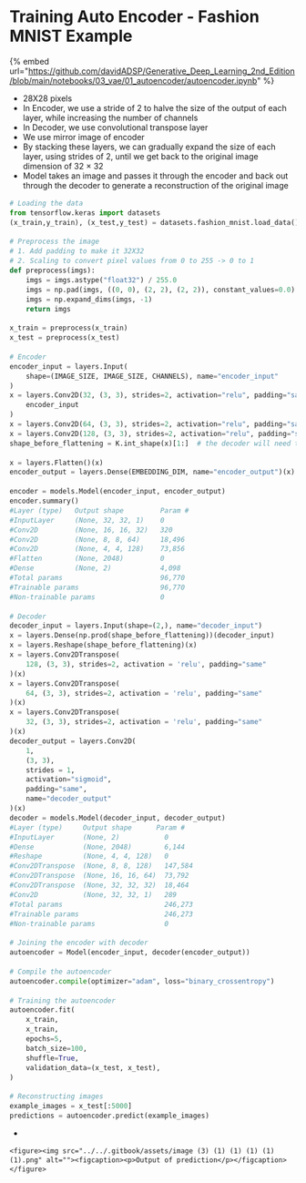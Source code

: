 # Training Auto Encoder - Fashion MNIST Example

{% embed url="https://github.com/davidADSP/Generative_Deep_Learning_2nd_Edition/blob/main/notebooks/03_vae/01_autoencoder/autoencoder.ipynb" %}

* 28X28 pixels
* In Encoder, we use a stride of 2 to halve the size of the output of each layer, while increasing the number of channels
* In Decoder, we use convolutional transpose layer
* We use mirror image of encoder
* By stacking these layers, we can gradually expand the size of each layer, using strides of 2, until we get back to the original image dimension of 32 × 32
* Model takes an image and passes it through the encoder and back out through the decoder to generate a reconstruction of the original image

```python
# Loading the data
from tensorflow.keras import datasets
(x_train,y_train), (x_test,y_test) = datasets.fashion_mnist.load_data()

# Preprocess the image
# 1. Add padding to make it 32X32
# 2. Scaling to convert pixel values from 0 to 255 -> 0 to 1
def preprocess(imgs):
    imgs = imgs.astype("float32") / 255.0
    imgs = np.pad(imgs, ((0, 0), (2, 2), (2, 2)), constant_values=0.0)
    imgs = np.expand_dims(imgs, -1)
    return imgs

x_train = preprocess(x_train)
x_test = preprocess(x_test)

# Encoder
encoder_input = layers.Input(
    shape=(IMAGE_SIZE, IMAGE_SIZE, CHANNELS), name="encoder_input"
)
x = layers.Conv2D(32, (3, 3), strides=2, activation="relu", padding="same")(
    encoder_input
)
x = layers.Conv2D(64, (3, 3), strides=2, activation="relu", padding="same")(x)
x = layers.Conv2D(128, (3, 3), strides=2, activation="relu", padding="same")(x)
shape_before_flattening = K.int_shape(x)[1:]  # the decoder will need this!

x = layers.Flatten()(x)
encoder_output = layers.Dense(EMBEDDING_DIM, name="encoder_output")(x)

encoder = models.Model(encoder_input, encoder_output)
encoder.summary()
#Layer (type)	Output shape	     Param #
#InputLayer     (None, 32, 32, 1)    0
#Conv2D         (None, 16, 16, 32)   320
#Conv2D         (None, 8, 8, 64)     18,496
#Conv2D         (None, 4, 4, 128)    73,856
#Flatten        (None, 2048)         0
#Dense          (None, 2)            4,098
#Total params                        96,770
#Trainable params                    96,770
#Non-trainable params                0

# Decoder
decoder_input = layers.Input(shape=(2,), name="decoder_input") 
x = layers.Dense(np.prod(shape_before_flattening))(decoder_input) 
x = layers.Reshape(shape_before_flattening)(x) 
x = layers.Conv2DTranspose(
    128, (3, 3), strides=2, activation = 'relu', padding="same"
)(x) 
x = layers.Conv2DTranspose(
    64, (3, 3), strides=2, activation = 'relu', padding="same"
)(x)
x = layers.Conv2DTranspose(
    32, (3, 3), strides=2, activation = 'relu', padding="same"
)(x)
decoder_output = layers.Conv2D(
    1,
    (3, 3),
    strides = 1,
    activation="sigmoid",
    padding="same",
    name="decoder_output"
)(x)
decoder = models.Model(decoder_input, decoder_output) 
#Layer (type)	  Output shape	    Param #  
#InputLayer       (None, 2)           0
#Dense            (None, 2048)        6,144
#Reshape          (None, 4, 4, 128)   0
#Conv2DTranspose  (None, 8, 8, 128)   147,584
#Conv2DTranspose  (None, 16, 16, 64)  73,792
#Conv2DTranspose  (None, 32, 32, 32)  18,464
#Conv2D           (None, 32, 32, 1)   289
#Total params                         246,273
#Trainable params                     246,273
#Non-trainable params                 0

# Joining the encoder with decoder
autoencoder = Model(encoder_input, decoder(encoder_output))

# Compile the autoencoder
autoencoder.compile(optimizer="adam", loss="binary_crossentropy")

# Training the autoencoder
autoencoder.fit(
    x_train,
    x_train,
    epochs=5,
    batch_size=100,
    shuffle=True,
    validation_data=(x_test, x_test),
)

# Reconstructing images
example_images = x_test[:5000]
predictions = autoencoder.predict(example_images)

```

*

    <figure><img src="../../.gitbook/assets/image (3) (1) (1) (1) (1) (1).png" alt=""><figcaption><p>Output of prediction</p></figcaption></figure>

